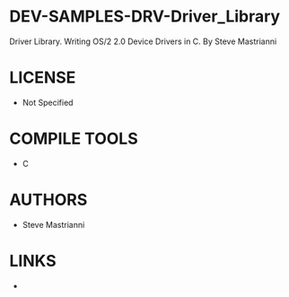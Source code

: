# DEV-SAMPLES-DRV-Driver_Library
Driver Library. Writing OS/2 2.0 Device Drivers in C. By Steve Mastrianni

LICENSE
===============
* Not Specified

COMPILE TOOLS
===============
* C
 
AUTHORS
===============
* Steve Mastrianni

LINKS
===============
* 
